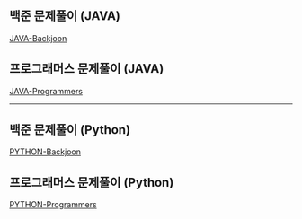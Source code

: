 ## 백준 문제풀이 (JAVA)
[JAVA-Backjoon](https://github.com/K-Diger/Algorithm/tree/main/Acmicpc(Java)/src)

## 프로그래머스 문제풀이 (JAVA)
[JAVA-Programmers](https://github.com/K-Diger/Algorithm/tree/main/Programmers(Java)/src)

---

## 백준 문제풀이 (Python)
[PYTHON-Backjoon](https://github.com/K-Diger/Algorithm/tree/main/Programmers(Python))

## 프로그래머스 문제풀이 (Python)
[PYTHON-Programmers](https://github.com/K-Diger/Algorithm/tree/main/Programmers(Python))
